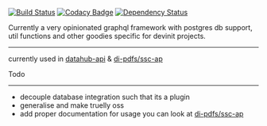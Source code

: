 

[![Build Status](https://travis-ci.org/devinit/graphql-next.svg?branch=master)](https://travis-ci.org/devinit/graphql-next)
[![Codacy Badge](https://api.codacy.com/project/badge/Grade/e501f77141774b74979c60d5cfd219ac)](https://www.codacy.com/app/epicallan/graphql-next?utm_source=github.com&amp;utm_medium=referral&amp;utm_content=devinit/graphql-next&amp;utm_campaign=Badge_Grade)
[![Dependency Status](https://gemnasium.com/badges/github.com/devinit/graphql-next.svg)](https://gemnasium.com/github.com/devinit/graphql-next)

Currently a very opinionated graphql framework with postgres db support, util functions and other goodies specific for devinit projects.

______________________________________

currently used in [datahub-api](https://github.com/devinit/datahub-api/tree/dev) & [di-pdfs/ssc-ap](https://github.com/devinit/di-pdfs/tree/master/packages/ssc-api)

Todo
_____________

 - decouple database integration such that its a plugin
 - generalise and make truelly oss
 - add proper documentation for usage you can look at [di-pdfs/ssc-ap](https://github.com/devinit/di-pdfs/tree/master/packages/ssc-api)